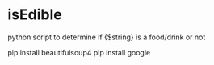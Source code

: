 # isEdible
python script to determine if {$string} is a food/drink or not

pip install beautifulsoup4
pip install google

